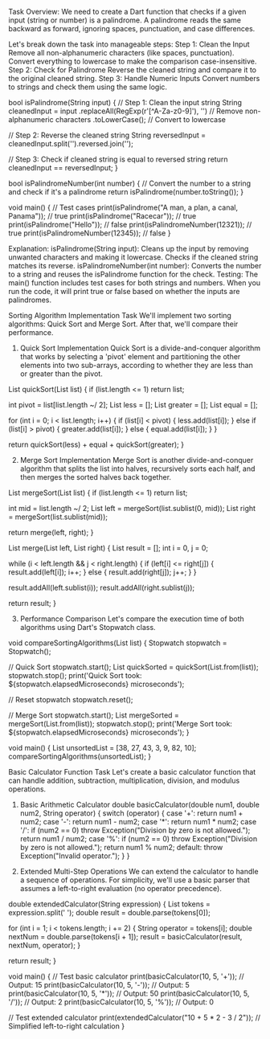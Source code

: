  Task Overview:
We need to create a Dart function that checks if a given input (string or number) is a palindrome. A palindrome reads the same backward as forward, ignoring spaces, punctuation, and case differences. 

Let's break down the task into manageable steps:
Step 1: Clean the Input
Remove all non-alphanumeric characters (like spaces, punctuation).
Convert everything to lowercase to make the comparison case-insensitive.
Step 2: Check for Palindrome
Reverse the cleaned string and compare it to the original cleaned string.
Step 3: Handle Numeric Inputs
Convert numbers to strings and check them using the same logic.

bool isPalindrome(String input) {
  // Step 1: Clean the input string
  String cleanedInput = input
      .replaceAll(RegExp(r'[^A-Za-z0-9]'), '')  // Remove non-alphanumeric characters
      .toLowerCase();  // Convert to lowercase

  // Step 2: Reverse the cleaned string
  String reversedInput = cleanedInput.split('').reversed.join('');

  // Step 3: Check if cleaned string is equal to reversed string
  return cleanedInput == reversedInput;
}

bool isPalindromeNumber(int number) {
  // Convert the number to a string and check if it's a palindrome
  return isPalindrome(number.toString());
}

void main() {
  // Test cases
  print(isPalindrome("A man, a plan, a canal, Panama")); // true
  print(isPalindrome("Racecar")); // true
  print(isPalindrome("Hello")); // false
  print(isPalindromeNumber(12321)); // true
  print(isPalindromeNumber(12345)); // false
}

Explanation:
isPalindrome(String input):
Cleans up the input by removing unwanted characters and making it lowercase.
Checks if the cleaned string matches its reverse.
isPalindromeNumber(int number):
Converts the number to a string and reuses the isPalindrome function for the check.
Testing:
The main() function includes test cases for both strings and numbers. When you run the code, it will print true or false based on whether the inputs are palindromes.


Sorting Algorithm Implementation Task
We'll implement two sorting algorithms: Quick Sort and Merge Sort. After that, we'll compare their performance.

1. Quick Sort Implementation
Quick Sort is a divide-and-conquer algorithm that works by selecting a 'pivot' element and partitioning the other elements into two sub-arrays, according to whether they are less than or greater than the pivot.

List<int> quickSort(List<int> list) {
  if (list.length <= 1) return list;

  int pivot = list[list.length ~/ 2];
  List<int> less = [];
  List<int> greater = [];
  List<int> equal = [];

  for (int i = 0; i < list.length; i++) {
    if (list[i] < pivot) {
      less.add(list[i]);
    } else if (list[i] > pivot) {
      greater.add(list[i]);
    } else {
      equal.add(list[i]);
    }
  }

  return quickSort(less) + equal + quickSort(greater);
}

2. Merge Sort Implementation
Merge Sort is another divide-and-conquer algorithm that splits the list into halves, recursively sorts each half, and then merges the sorted halves back together.

List<int> mergeSort(List<int> list) {
  if (list.length <= 1) return list;

  int mid = list.length ~/ 2;
  List<int> left = mergeSort(list.sublist(0, mid));
  List<int> right = mergeSort(list.sublist(mid));

  return merge(left, right);
}

List<int> merge(List<int> left, List<int> right) {
  List<int> result = [];
  int i = 0, j = 0;

  while (i < left.length && j < right.length) {
    if (left[i] <= right[j]) {
      result.add(left[i]);
      i++;
    } else {
      result.add(right[j]);
      j++;
    }
  }

  result.addAll(left.sublist(i));
  result.addAll(right.sublist(j));

  return result;
}

3. Performance Comparison
Let's compare the execution time of both algorithms using Dart's Stopwatch class.

void compareSortingAlgorithms(List<int> list) {
  Stopwatch stopwatch = Stopwatch();

  // Quick Sort
  stopwatch.start();
  List<int> quickSorted = quickSort(List.from(list));
  stopwatch.stop();
  print('Quick Sort took: ${stopwatch.elapsedMicroseconds} microseconds');

  // Reset stopwatch
  stopwatch.reset();

  // Merge Sort
  stopwatch.start();
  List<int> mergeSorted = mergeSort(List.from(list));
  stopwatch.stop();
  print('Merge Sort took: ${stopwatch.elapsedMicroseconds} microseconds');
}

void main() {
  List<int> unsortedList = [38, 27, 43, 3, 9, 82, 10];
  compareSortingAlgorithms(unsortedList);
}

Basic Calculator Function Task
Let's create a basic calculator function that can handle addition, subtraction, multiplication, division, and modulus operations.

1. Basic Arithmetic Calculator
   double basicCalculator(double num1, double num2, String operator) {
  switch (operator) {
    case '+':
      return num1 + num2;
    case '-':
      return num1 - num2;
    case '*':
      return num1 * num2;
    case '/':
      if (num2 == 0) throw Exception("Division by zero is not allowed.");
      return num1 / num2;
    case '%':
      if (num2 == 0) throw Exception("Division by zero is not allowed.");
      return num1 % num2;
    default:
      throw Exception("Invalid operator.");
  }
}

2. Extended Multi-Step Operations
We can extend the calculator to handle a sequence of operations. For simplicity, we'll use a basic parser that assumes a left-to-right evaluation (no operator precedence).

double extendedCalculator(String expression) {
  List<String> tokens = expression.split(' ');
  double result = double.parse(tokens[0]);

  for (int i = 1; i < tokens.length; i += 2) {
    String operator = tokens[i];
    double nextNum = double.parse(tokens[i + 1]);
    result = basicCalculator(result, nextNum, operator);
  }

  return result;
}

void main() {
  // Test basic calculator
  print(basicCalculator(10, 5, '+'));  // Output: 15
  print(basicCalculator(10, 5, '-'));  // Output: 5
  print(basicCalculator(10, 5, '*'));  // Output: 50
  print(basicCalculator(10, 5, '/'));  // Output: 2
  print(basicCalculator(10, 5, '%'));  // Output: 0

  // Test extended calculator
  print(extendedCalculator("10 + 5 * 2 - 3 / 2"));  // Simplified left-to-right calculation
}

